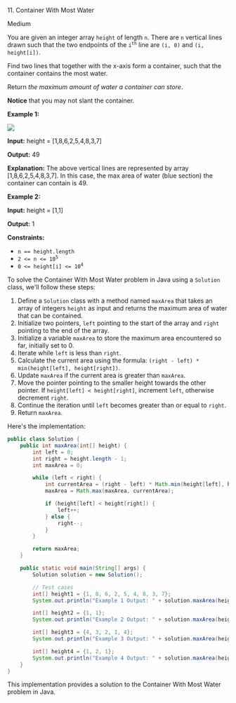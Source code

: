 11\. Container With Most Water

Medium

You are given an integer array `height` of length `n`. There are `n` vertical lines drawn such that the two endpoints of the <code>i<sup>th</sup></code> line are `(i, 0)` and `(i, height[i])`.

Find two lines that together with the x-axis form a container, such that the container contains the most water.

Return _the maximum amount of water a container can store_.

**Notice** that you may not slant the container.

**Example 1:**

![](https://s3-lc-upload.s3.amazonaws.com/uploads/2018/07/17/question_11.jpg)

**Input:** height = [1,8,6,2,5,4,8,3,7]

**Output:** 49

**Explanation:** The above vertical lines are represented by array [1,8,6,2,5,4,8,3,7]. In this case, the max area of water (blue section) the container can contain is 49. 

**Example 2:**

**Input:** height = [1,1]

**Output:** 1 

**Constraints:**

*   `n == height.length`
*   <code>2 <= n <= 10<sup>5</sup></code>
*   <code>0 <= height[i] <= 10<sup>4</sup></code>

To solve the Container With Most Water problem in Java using a `Solution` class, we'll follow these steps:

1. Define a `Solution` class with a method named `maxArea` that takes an array of integers `height` as input and returns the maximum area of water that can be contained.
2. Initialize two pointers, `left` pointing to the start of the array and `right` pointing to the end of the array.
3. Initialize a variable `maxArea` to store the maximum area encountered so far, initially set to 0.
4. Iterate while `left` is less than `right`.
5. Calculate the current area using the formula: `(right - left) * min(height[left], height[right])`.
6. Update `maxArea` if the current area is greater than `maxArea`.
7. Move the pointer pointing to the smaller height towards the other pointer. If `height[left] < height[right]`, increment `left`, otherwise decrement `right`.
8. Continue the iteration until `left` becomes greater than or equal to `right`.
9. Return `maxArea`.

Here's the implementation:

```java
public class Solution {
    public int maxArea(int[] height) {
        int left = 0;
        int right = height.length - 1;
        int maxArea = 0;

        while (left < right) {
            int currentArea = (right - left) * Math.min(height[left], height[right]);
            maxArea = Math.max(maxArea, currentArea);

            if (height[left] < height[right]) {
                left++;
            } else {
                right--;
            }
        }

        return maxArea;
    }

    public static void main(String[] args) {
        Solution solution = new Solution();

        // Test cases
        int[] height1 = {1, 8, 6, 2, 5, 4, 8, 3, 7};
        System.out.println("Example 1 Output: " + solution.maxArea(height1));

        int[] height2 = {1, 1};
        System.out.println("Example 2 Output: " + solution.maxArea(height2));

        int[] height3 = {4, 3, 2, 1, 4};
        System.out.println("Example 3 Output: " + solution.maxArea(height3));

        int[] height4 = {1, 2, 1};
        System.out.println("Example 4 Output: " + solution.maxArea(height4));
    }
}
```

This implementation provides a solution to the Container With Most Water problem in Java.
